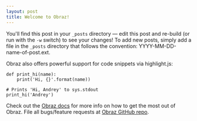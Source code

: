 ```yaml
---
layout: post
title: Welcome to Obraz!
---
```


You'll find this post in your `_posts` directory — edit this post and re-build
(or run with the `-w` switch) to see your changes! To add new posts, simply add
a file in the `_posts` directory that follows the convention:
YYYY-MM-DD-name-of-post.ext.

Obraz also offers powerful support for code snippets via highlight.js:

    def print_hi(name):
        print('Hi, {}'.format(name))

    # Prints 'Hi, Andrey' to sys.stdout
    print_hi('Andrey')

Check out the [Obraz docs][1] for more info on how to get the most out of
Obraz. File all bugs/feature requests at [Obraz GitHub repo][2].

[1]: https://obraz.pirx.ru/
[2]: https://github.com/vlasovskikh/obraz
